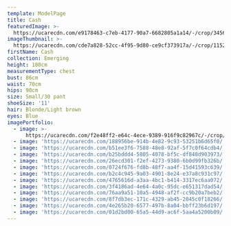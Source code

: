 ```yaml
---
template: ModelPage
title: Cash
featuredImage: >-
  https://ucarecdn.com/e9178463-c7eb-4177-90a7-6682805a1a14/-/crop/3456x2062/0,1240/-/preview/
imageThumbnail: >-
  https://ucarecdn.com/cde7a828-52cc-4f95-9d80-ce9cf373917a/-/crop/1152x1850/1066,937/-/preview/
firstName: Cash
collection: Emerging
height: 180cm
measurementType: chest
bust: 86cm
waist: 70cm
hips: 90cm
size: Small/30 pant
shoeSize: '11'
hair: Blonde/Light brown
eyes: Blue
imagePortfolio:
  - image: >-
      https://ucarecdn.com/f2e48ff2-e64c-4ece-9389-916f9c82967c/-/crop/1515x1880/824,861/-/preview/
  - image: 'https://ucarecdn.com/188956be-914b-4e82-9c93-53251b6d65f0/'
  - image: 'https://ucarecdn.com/b51ee3f6-7588-48e8-92af-5f7c0f64cdb4/'
  - image: 'https://ucarecdn.com/b25bddd4-5805-4078-bf5c-df848d903973/'
  - image: 'https://ucarecdn.com/26ecd301-f2ef-4273-9380-6b0d99fb326b/'
  - image: 'https://ucarecdn.com/0724f676-fd8b-48f7-aa4f-15d41593c639/'
  - image: 'https://ucarecdn.com/b2c4c945-9a03-4901-8e24-e37a8c931c97/'
  - image: 'https://ucarecdn.com/4765616d-a3aa-4bc1-b414-3317ec6aa072/'
  - image: 'https://ucarecdn.com/3f4186ad-4e64-4a0c-95dc-e651317dad54/'
  - image: 'https://ucarecdn.com/76aa9a51-10a5-4948-af2f-cc9b20a7beb2/'
  - image: 'https://ucarecdn.com/8f7db3ec-171c-4329-ab45-2045c0f18266/'
  - image: 'https://ucarecdn.com/4e265b20-6577-497b-8a04-bbff23b6d197/'
  - image: 'https://ucarecdn.com/01d2bd00-65a5-44d9-ac6f-5aa4a5200b09/'
---
```



